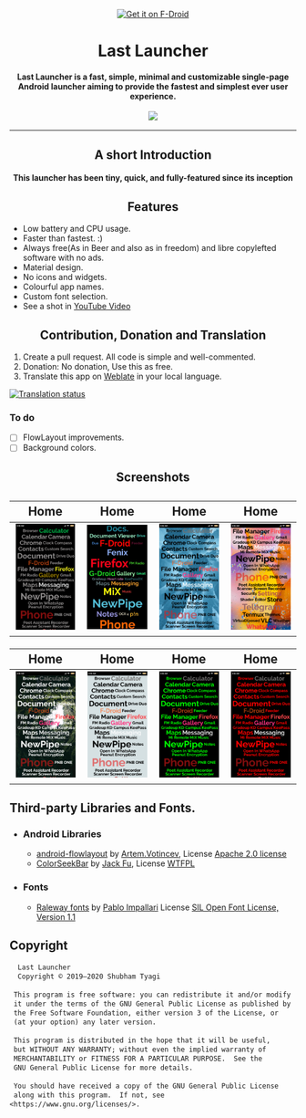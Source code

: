 <p align="center"><a href="https://f-droid.org/packages/io.github.subhamtyagi.lastlauncher"><img src="https://f-droid.org/badge/get-it-on.png" alt="Get it on F-Droid" height="50"></a></p>
<h1 align="center"><b>Last Launcher</b></h1>
<h4 align="center">Last Launcher is a fast, simple, minimal and customizable single-page Android launcher aiming to provide the fastest and simplest ever user experience.</h4>
<p align="center">
<a href="https://hosted.weblate.org/projects/last-launcher" alt="Translate on Weblate"><img src="https://img.shields.io/badge/Translation-Weblate-red" ></a>
</p>
<hr>

<h2 align="center"><b>A short Introduction</b></h2>
<h4 align="center">This launcher has been tiny, quick, and fully-featured since its inception</h4>

<h2 align="center"><b> Features</b></h2>

* Low battery and CPU usage.
* Faster than fastest. :)
* Always free(As in Beer and also as in freedom) and libre copylefted software with no ads.
* Material design.
* No icons and widgets.
* Colourful app names.
* Custom font selection.
* See a shot in [YouTube Video](https://www.youtube.com/watch?v=SzhJgH4a2cU)


<h2 align="center"><b> Contribution, Donation and Translation</b></h2>

1. Create a pull request. All code is simple and well-commented.
2. Donation: No donation, Use this as free.
3. Translate this app on [Weblate](https://hosted.weblate.org/projects/last-launcher) in your local language.


[![Translation status](https://hosted.weblate.org/widgets/last-launcher/-/last-launcher/multi-blue.svg)](https://hosted.weblate.org/engage/last-launcher/?utm_source=widget)


### To do
* [ ] FlowLayout improvements.
* [ ] Background colors.

<h2 align="center"><b> Screenshots</b><h2>
 
| Home|Home|Home|Home|
|:-:|:-:|:-:|:-:|
| ![Home](/fastlane/metadata/android/en-US/images/phoneScreenshots/1.png?raw=true "Home")| ![Home](/fastlane/metadata/android/en-US/images/phoneScreenshots/2.jpg?raw=true "Home")|![Home](/fastlane/metadata/android/en-US/images/phoneScreenshots/3.png?raw=true "Home")|![Home](/fastlane/metadata/android/en-US/images/phoneScreenshots/4.png?raw=true )|


| Home|Home|Home|Home|
|:-:|:-:|:-:|:-:|
| ![Home](/fastlane/metadata/android/en-US/images/phoneScreenshots/5.png?raw=true "Home")| ![Home](/fastlane/metadata/android/en-US/images/phoneScreenshots/6.png?raw=true "Home")|![Home](/fastlane/metadata/android/en-US/images/phoneScreenshots/7.png?raw=true "Home")|![Home](/fastlane/metadata/android/en-US/images/phoneScreenshots/8.png?raw=true )|


## Third-party Libraries and Fonts.
* ### Android Libraries
  * [android-flowlayout](https://github.com/ApmeM/android-flowlayout) by [Artem.Votincev](https://github.com/ApmeM), License [Apache 2.0 license](http://www.apache.org/licenses/LICENSE-2.0)
  * [ColorSeekBar](https://github.com/rtugeek/ColorSeekBar) by [Jack Fu](https://github.com/rtugeek), License [WTFPL](http://www.wtfpl.net/)
* ### Fonts 
  * [Raleway fonts](https://github.com/impallari/Raleway/) by [Pablo Impallari](https://github.com/impallari) License [SIL Open Font License, Version 1.1](http://scripts.sil.org/OFL)

## Copyright

      Last Launcher
      Copyright © 2019–2020 Shubham Tyagi

     This program is free software: you can redistribute it and/or modify
     it under the terms of the GNU General Public License as published by
     the Free Software Foundation, either version 3 of the License, or
     (at your option) any later version.

     This program is distributed in the hope that it will be useful,
     but WITHOUT ANY WARRANTY; without even the implied warranty of
     MERCHANTABILITY or FITNESS FOR A PARTICULAR PURPOSE.  See the
     GNU General Public License for more details.

     You should have received a copy of the GNU General Public License
     along with this program.  If not, see <https://www.gnu.org/licenses/>.
